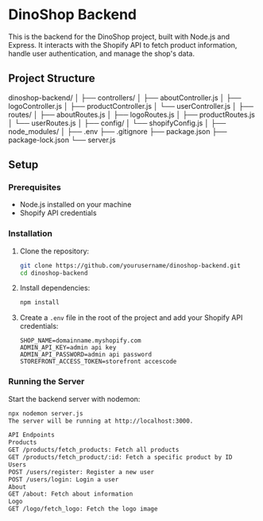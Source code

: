 # DinoShop Backend

This is the backend for the DinoShop project, built with Node.js and Express. It interacts with the Shopify API to fetch product information, handle user authentication, and manage the shop's data.

## Project Structure
dinoshop-backend/
│
├── controllers/
│ ├── aboutController.js
│ ├── logoController.js
│ ├── productController.js
│ └── userController.js
│
├── routes/
│ ├── aboutRoutes.js
│ ├── logoRoutes.js
│ ├── productRoutes.js
│ └── userRoutes.js
│
├── config/
│ └── shopifyConfig.js
│
├── node_modules/
│
├── .env
├── .gitignore
├── package.json
├── package-lock.json
└── server.js

## Setup

### Prerequisites

- Node.js installed on your machine
- Shopify API credentials

### Installation

1. Clone the repository:
    ```sh
    git clone https://github.com/yourusername/dinoshop-backend.git
    cd dinoshop-backend
    ```

2. Install dependencies:
    ```sh
    npm install
    ```

3. Create a `.env` file in the root of the project and add your Shopify API credentials:
    ```env
    SHOP_NAME=domainname.myshopify.com
    ADMIN_API_KEY=admin api key
    ADMIN_API_PASSWORD=admin api password
    STOREFRONT_ACCESS_TOKEN=storefront accescode
    ```

### Running the Server

Start the backend server with nodemon:

```sh
npx nodemon server.js
The server will be running at http://localhost:3000.

API Endpoints
Products
GET /products/fetch_products: Fetch all products
GET /products/fetch_product/:id: Fetch a specific product by ID
Users
POST /users/register: Register a new user
POST /users/login: Login a user
About
GET /about: Fetch about information
Logo
GET /logo/fetch_logo: Fetch the logo image